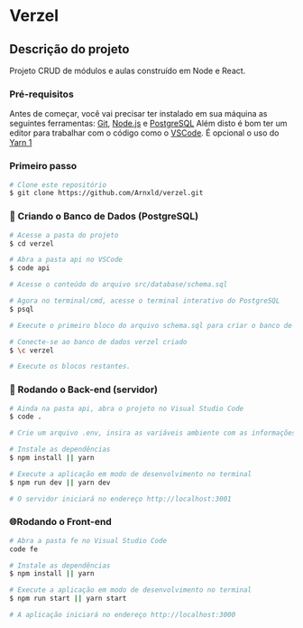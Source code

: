 
# Verzel

## Descrição do projeto

Projeto CRUD de módulos e aulas construído em Node e React.

### Pré-requisitos

Antes de começar, você vai precisar ter instalado em sua máquina as seguintes ferramentas:
[Git](https://git-scm.com), [Node.js](https://nodejs.org/en/) e [PostgreSQL](https://www.postgresql.org/)
Além disto é bom ter um editor para trabalhar com o código como o [VSCode](https://code.visualstudio.com/).
É opcional o uso do [Yarn 1](https://classic.yarnpkg.com/lang/en/docs/install/#windows-stable)

### Primeiro passo

```bash
# Clone este repositório
$ git clone https://github.com/Arnxld/verzel.git
```


### 💾 Criando o Banco de Dados (PostgreSQL)
```bash
# Acesse a pasta do projeto
$ cd verzel

# Abra a pasta api no VSCode
$ code api

# Acesse o conteúdo do arquivo src/database/schema.sql

# Agora no terminal/cmd, acesse o terminal interativo do PostgreSQL
$ psql

# Execute o primeiro bloco do arquivo schema.sql para criar o banco de dados verzel

# Conecte-se ao banco de dados verzel criado
$ \c verzel

# Execute os blocos restantes.
```


### 🎲 Rodando o Back-end (servidor)

```bash
# Ainda na pasta api, abra o projeto no Visual Studio Code
$ code .

# Crie um arquivo .env, insira as variáveis ambiente com as informações de usuário do PostgreSQL e o segredo para tokens JWT, conforme exemplo no arquivo .env.example

# Instale as dependências
$ npm install || yarn

# Execute a aplicação em modo de desenvolvimento no terminal
$ npm run dev || yarn dev

# O servidor iniciará no endereço http://localhost:3001
```

### 🌐Rodando o Front-end

```bash
# Abra a pasta fe no Visual Studio Code
code fe

# Instale as dependências
$ npm install || yarn

# Execute a aplicação em modo de desenvolvimento no terminal
$ npm run start || yarn start

# A aplicação iniciará no endereço http://localhost:3000
```

